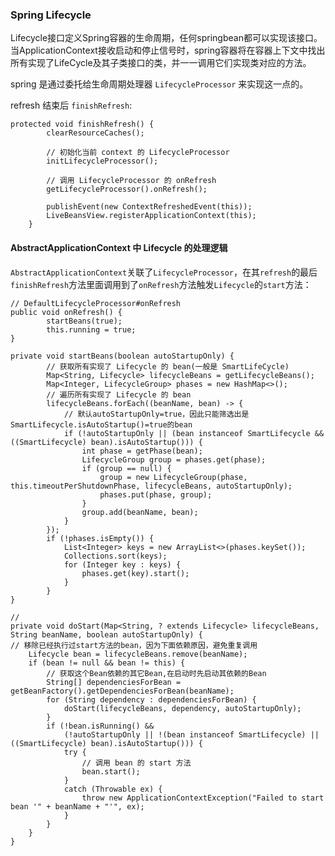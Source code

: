### Spring Lifecycle

Lifecycle接口定义Spring容器的生命周期，任何springbean都可以实现该接口。当ApplicationContext接收启动和停止信号时，spring容器将在容器上下文中找出所有实现了LifeCycle及其子类接口的类，并一一调用它们实现类对应的方法。

spring 是通过委托给生命周期处理器 `LifecycleProcessor` 来实现这一点的。


refresh 结束后 `finishRefresh`:
``` 
protected void finishRefresh() {
		clearResourceCaches();

		// 初始化当前 context 的 LifecycleProcessor
		initLifecycleProcessor();

		// 调用 LifecycleProcessor 的 onRefresh
		getLifecycleProcessor().onRefresh();

		publishEvent(new ContextRefreshedEvent(this));
		LiveBeansView.registerApplicationContext(this);
	}
```

#### AbstractApplicationContext 中 Lifecycle 的处理逻辑

`AbstractApplicationContext`关联了`LifecycleProcessor`，在其`refresh`的最后`finishRefresh`方法里面调用到了`onRefresh`方法触发`Lifecycle`的`start`方法：

``` 
// DefaultLifecycleProcessor#onRefresh
public void onRefresh() {
		startBeans(true);
		this.running = true;
}

private void startBeans(boolean autoStartupOnly) {
        // 获取所有实现了 Lifecycle 的 bean(一般是 SmartLifeCycle)
		Map<String, Lifecycle> lifecycleBeans = getLifecycleBeans();
		Map<Integer, LifecycleGroup> phases = new HashMap<>();
        // 遍历所有实现了 Lifecycle 的 bean
		lifecycleBeans.forEach((beanName, bean) -> {
		    // 默认autoStartupOnly=true，因此只能筛选出是SmartLifecycle.isAutoStartup()=true的bean
			if (!autoStartupOnly || (bean instanceof SmartLifecycle && ((SmartLifecycle) bean).isAutoStartup())) {
				int phase = getPhase(bean);
				LifecycleGroup group = phases.get(phase);
				if (group == null) {
					group = new LifecycleGroup(phase, this.timeoutPerShutdownPhase, lifecycleBeans, autoStartupOnly);
					phases.put(phase, group);
				}
				group.add(beanName, bean);
			}
		});
		if (!phases.isEmpty()) {
			List<Integer> keys = new ArrayList<>(phases.keySet());
			Collections.sort(keys);
			for (Integer key : keys) {
				phases.get(key).start();
			}
		}
}

// 
private void doStart(Map<String, ? extends Lifecycle> lifecycleBeans, String beanName, boolean autoStartupOnly) {
// 移除已经执行过start方法的bean，因为下面依赖原因，避免重复调用
    Lifecycle bean = lifecycleBeans.remove(beanName);
    if (bean != null && bean != this) {
        // 获取这个Bean依赖的其它Bean,在启动时先启动其依赖的Bean
        String[] dependenciesForBean = getBeanFactory().getDependenciesForBean(beanName);
        for (String dependency : dependenciesForBean) {
            doStart(lifecycleBeans, dependency, autoStartupOnly);
        }
        if (!bean.isRunning() &&
            (!autoStartupOnly || !(bean instanceof SmartLifecycle) || ((SmartLifecycle) bean).isAutoStartup())) {
            try {
                // 调用 bean 的 start 方法
                bean.start();
            }
            catch (Throwable ex) {
                throw new ApplicationContextException("Failed to start bean '" + beanName + "'", ex);
            }
        }
    }
}

```


